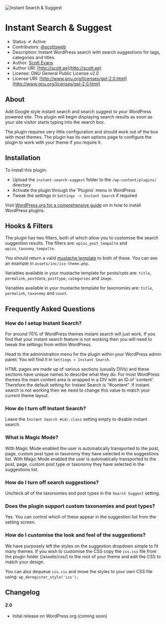 ![Instant Search & Suggest](http://cloud.scott.ee/images/instant-search-suggest.png)

# Instant Search & Suggest

* Status: ✔ Active
* Contributors: [@scottsweb](http://twitter.com/scottsweb)
* Description: Instant WordPress search with search suggestions for tags, categories and titles.
* Author: [Scott Evans](http://scott.ee)
* Author URI: [http://scott.ee](http://scott.ee)
* License: GNU General Public License v2.0
* License URI: [http://www.gnu.org/licenses/gpl-2.0.html](http://www.gnu.org/licenses/gpl-2.0.html)

## About

Add Google style instant search and search suggest to your WordPress powered site. This plugin will begin displaying search results as soon as your site visitor starts typing into the search box.

The plugin requires very little configuration and should work out of the box with most themes. The plugin has its own options page to configure the plugin to work with your theme if you require it.

## Installation

To install this plugin:

* Upload the `instant-search-suggest` folder to the `/wp-content/plugins/` directory
* Activate the plugin through the 'Plugins' menu in WordPress
* Tweak the settings in `Settings -> Instant Search` if required

Visit [WordPress.org for a comprehensive guide](http://codex.wordpress.org/Managing_Plugins#Manual_Plugin_Installation) on in how to install WordPress plugins.

## Hooks & Filters

The plugin has two filters, both of which allow you to customise the search suggestion results. The filters are: `wpiss_post_tempalte` and `wpiss_taxonmy_tempalte`.

You should return a valid [mustache template](https://github.com/janl/mustache.js) to both of these. You can see an example in `assets/inc/iss-theme.php`.

Variables available in your mustache template for posts/cpts are: `title`, `permalink`, `postdate`, `posttype`, `categories` and `image`.

Variables available in your mustache template for taxonomies are: `title`, `permalink`, `taxonomy` and `count`.

## Frequently Asked Questions

### How do I setup Instant Search?

For around 70% of WordPress themes instant search will just work. If you find that your instant search feature is not working then you will need to tweak the settings from within WordPress.

Head to the administration menu for the plugin within your WordPress admin panel. You will find it in `Settings » Instant Search`.

HTML pages are made up of various sections (usually DIVs) and these sections have unique names to describe what they do. For most WordPress themes the main content area is wrapped in a DIV with an ID of 'content'. Therefore the default setting for Instant Search is "#content". If instant search is not working then we need to change this value to match your current theme layout.

### How do I turn off Instant Search?

Leave the `Instant Search #id/.class` setting empty to disable instant search.

### What is Magic Mode?

With Magic Mode enabled the user is automatically transported to the post, page, custom post type or taxonomy they have selected in the suggestions list. With Magic Mode enabled the user is automatically transported to the post, page, custom post type or taxonomy they have selected in the suggestions list.

### How do I turn off search suggestions?

Uncheck all of the taxonomies and post types in the `Search Suggest` setting.

### Does the plugin support custom taxonomies and post types?

Yes. You can control which of these appear in the suggestion list from the setting screen.

### How do I customise the look and feel of the suggestions?

We have purposely left the styles on the suggestion dropdown simple to fit many themes. If you wish to customise the CSS copy the `iss.css` file from the plugin folder (/assets/css/) to the root of your theme and edit the CSS to match your design.

You can also dequeue `iss.css` and move the styles to your own CSS file using: `wp_deregister_style('iss');`

## Changelog

#### 2.0
* Inital release on WordPress.org (coming soon)
